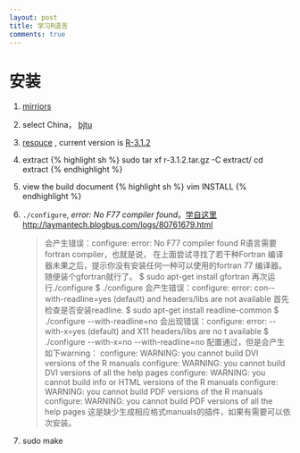 ```yaml
---
layout: post
title: 学习R语言 
comments: true
---
```


# 安装


1. [mirriors](http://cran.r-project.org/mirrors.html)

2. select China， [bjtu](http://mirror.bjtu.edu.cn/cran)

3. [resouce](http://mirror.bjtu.edu.cn/cran/sources.html) , current version is [R-3.1.2](http://mirror.bjtu.edu.cn/cran/src/base/R-3/R-3.1.2.tar.gz)

4. extract
    {% highlight sh %}
    sudo tar xf r-3.1.2.tar.gz -C extract/
    cd extract
    {% endhighlight %}

5. view the build document
   {% highlight sh %}
   vim INSTALL
   {% endhighlight %}

6. `./configure`,  *error: No F77 compiler found*。[学自这里http://laymantech.blogbus.com/logs/80761679.html](http://laymantech.blogbus.com/logs/80761679.html)

	>会产生错误：configure: error: No F77 compiler found
	R语言需要fortran compiler，也就是说， 在上面尝试寻找了若干种Fortran 编译器未果之后，提示你没有安装任何一种可以使用的fortran 77 编译器。随便装个gfortran就行了。
	$ sudo apt-get install gfortran
	再次运行./configure
	$ ./configure
	会产生错误：configure: error: con--with-readline=yes (default) and headers/libs are not available
	首先检查是否安装readline.
	$ sudo apt-get install readline-common
	$ ./configure --with-readline=no
	会出现错误：configure: error: --with-x=yes (default) and X11 headers/libs are no t available
	$ ./configure --with-x=no --with-readline=no
	配置通过，但是会产生如下warning：
	configure: WARNING: you cannot build DVI versions of the R manuals
	configure: WARNING: you cannot build DVI versions of all the help pages
	configure: WARNING: you cannot build info or HTML versions of the R manuals
	configure: WARNING: you cannot build PDF versions of the R manuals
	configure: WARNING: you cannot build PDF versions of all the help pages
	这是缺少生成相应格式manuals的插件，如果有需要可以依次安装。

7. sudo make
